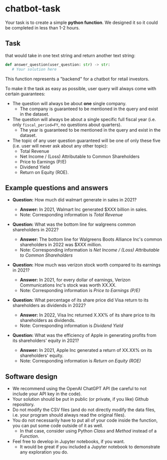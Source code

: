 # chatbot-task

Your task is to create a simple **python function**. We designed it so it could be completed in less than 1-2 hours.

## Task
that would take in one text string and return another text string: 

```python
def answer_question(user_question: str) -> str:
   # Your solution here
```

This function represents a "backend" for a chatbot for retail investors.

To make it the task as easy as possible, user query will always come with certain guarantees:
- The question will always be about **one** single company.
   - The company is guaranteed to be mentioned in the query and exist in the dataset.
- The question will always be about a single specific full fiscal year (i.e. only `fiscal_period=FY`, no questions about quarters).
   - The year is guaranteed to be mentioned in the query and exist in the dataset.
- The topic of any user question guaranteed will be one of only these five (i.e. user will never ask about any other topic):
   - Total Revenue
   - Net Income / (Loss) Attributable to Common Shareholders
   - Price to Earnings (P/E)
   - Dividend Yield
   - Return on Equity (ROE).
 
## Example questions and answers

- **Question:** How much did walmart generate in sales in 2021?
   - **Answer:** In 2021, Walmart Inc generated $XXX billion in sales.
   - Note: Corresponding information is *Total Revenue*

- **Question:** What was the bottom line for walgreens common shareholders in 2022?
   - **Answer:** The bottom line for Walgreens Boots Alliance Inc's common shareholders in 2022 was $XXX million.
   - Note: Corresponding information is *Net Income / (Loss) Attributable to Common Shareholders*

- **Question:** How much was verizon stock worth compared to its earnings in 2021?
   - **Answer:** In 2021, for every dollar of earnings, Verizon Communications Inc's stock was worth XX.XX.
   - Note: Corresponding information is *Price to Earnings (P/E)*

- **Question:** What percentage of its share price did Visa return to its shareholders as dividends in 2022?
   - **Answer:** In 2022, Visa Inc returned X.XX% of its share price to its shareholders as dividends.
   - Note: Corresponding information is *Dividend Yield*

- **Question:** What was the efficiency of Apple in generating profits from its shareholders' equity in 2021?
   - **Answer:** In 2021, Apple Inc generated a return of XX.XX% on its shareholders' equity.
   - Note: Corresponding information is *Return on Equity (ROE)*
  
## Software design

- We recommend using the OpenAI ChatGPT API (be careful to not include your API key in the code).
- Your solution should be put in public (or private, if you like) Github repository.
- Do not modify the CSV files (and do not directly modify the data files, i.e. your program should always read the original files).
- You do not necessarily have to put all of your code inside the function, you can put some code outside of it as well.
   - In that case, consider using Python *Class* and *Method* instead of a *Function*.
- Feel free to develop in Jupyter notebooks, if you want.
   - It would be great if you included a Jupyter notebook to demonstrate any exploration you do.
